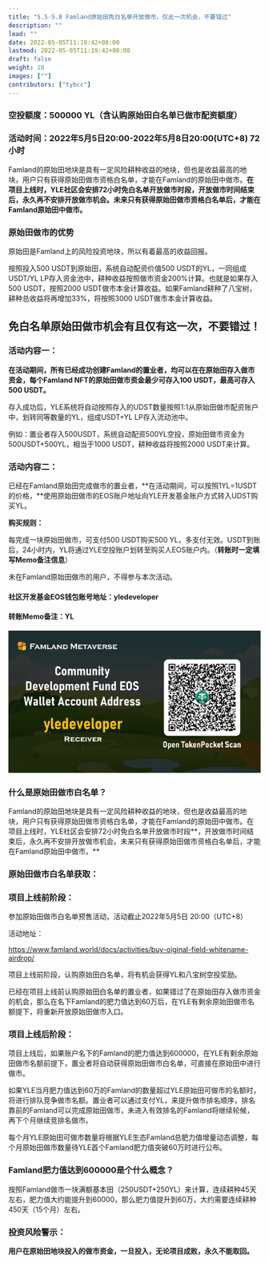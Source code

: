 ```yaml
---
title: "5.5-5.8 Famland原始田免白名单开放做市，仅此一次机会，不要错过"
description: ""
lead: ""
date: 2022-05-05T11:19:42+08:00
lastmod: 2022-05-05T11:19:42+08:00
draft: false
weight: 10
images: [""]
contributors: ["tybcc"]
---
```

### **空投额度：500000 YL（含认购原始田白名单已做市配资额度）**

### **活动时间：2022年5月5日20:00-2022年5月8日20:00(UTC+8)  72小时**



Famland的原始田地块是具有一定风险耕种收益的地块，但也是收益最高的地块，用户只有获得原始田做市资格白名单，才能在Famland的原始田中做市。**在项目上线时，YLE社区会安排72小时免白名单开放做市时段，开放做市时间结束后，永久再不安排开放做市机会。未来只有获得原始田做市资格白名单后，才能在Famland原始田中做市。**



### **原始田做市的优势**

原始田是Famland上的风险投资地块，所以有着最高的收益回报。

按照投入500 USDT到原始田，系统自动配资价值500 USDT的YL，一同组成USDT/YL  LP存入资金池中，耕种收益按照做市资金200%计算。也就是如果存入500 USDT，按照2000 USDT做市本金计算收益。如果Famland耕种了八宝树，耕种总收益将再增加33%，将按照3000 USDT做市本金计算收益。



## 免白名单原始田做市机会有且仅有这一次，不要错过！



### **活动内容一：**

**在活动期间，所有已经成功创建Famland的置业者，均可以在在原始田存入做市资金，每个Famland NFT的原始田做市资金最少可存入100 USDT，最高可存入500 USDT。**

存入成功后，YLE系统将自动按照存入的UDST数量按照1:1从原始田做市配资账户中，划转同等数量的YL，组成USDT+YL LP存入流动池中。

例如：置业者存入500USDT，系统自动配资500YL空投，原始田做市资金为500USDT+500YL，相当于1000 USDT，耕种收益将按照2000 USDT来计算。



### 活动内容二：

已经在Famland原始田完成做市的置业者，**在活动期间，可以按照1YL=1USDT的价格，**使用原始田做市的EOS账户地址向YLE开发基金账户方式转入UDST购买YL。

**购买规则：**

每完成一块原始田做市，可支付500 USDT购买500 YL，多支付无效。USDT到账后，24小时内，YL将通过YLE空投账户划转至购买人EOS账户内。（**转账时一定填写Memo备注信息**）

未在Famland原始田做市的用户，不得参与本次活动。

#### 社区开发基金EOS钱包账号地址：yledeveloper

#### 转账Memo备注：YL

![Untitled](3_hua1106b70d6347057640c4a873a910c84_245103_700x0_resize_box_3.png)



### **什么是原始田做市白名单？**

Famland的原始田地块是具有一定风险耕种收益的地块，但也是收益最高的地块，用户只有获得原始田做市资格白名单，才能在Famland的原始田中做市。在项目上线时，YLE社区会安排72小时免白名单开放做市时段**，开放做市时间结束后，永久再不安排开放做市机会。未来只有获得原始田做市资格白名单后，才能在Famland原始田中做市。**



### **原始田做市白名单获取：**

### **项目上线前阶段：**

参加原始田做市白名单预售活动，活动截止2022年5月5日 20:00（UTC+8）

活动地址：

https://www.famland.world/docs/activities/buy-oiginal-field-whitename-airdrop/

项目上线前阶段，认购原始田白名单，将有机会获得YL和八宝树空投奖励。

已经在项目上线前认购原始田白名单的置业者，如果错过了在原始田存入做市资金的机会，那么在名下Famland的肥力值达到60万后，在YLE有剩余原始田做市名额提下，将重新开放原始田做市入口。



### **项目上线后阶段：**

项目上线后，如果账户名下的Famland的肥力值达到600000，在YLE有剩余原始田做市名额前提下，置业者将自动获得原始田做市白名单，可直接在原始田中进行做市。

如果YLE当月肥力值达到60万的Famland的数量超过YLE原始田可做市的名额时，将进行排队竞争做市名额。置业者可以通过支付YL，来提升做市排名顺序，排名靠前的Famland可以完成原始田做市，未进入有效排名的Famland将继续轮候，再下个月继续竞排名做市。

每个月YLE原始田可做市数量将根据YLE生态Famland总肥力值增量动态调整，每个月原始田做市数量待YLE首个Famland肥力值突破60万时进行公布。



### **Famland肥力值达到600000是个什么概念？**

按照Famland做市一块满额基本田（250USDT+250YL）来计算，连续耕种45天左右，肥力值大约能提升到60000，那么肥力值提升到60万，大约需要连续耕种450天（15个月）左右。



### **投资风险警示：**

**用户在原始田地块投入的做市资金，一旦投入，无论项目成败，永久不能取回。**

